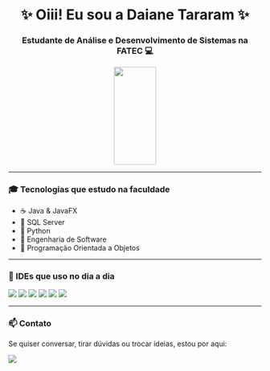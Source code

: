 <h1 align="center">✨ Oiii! Eu sou a Daiane Tararam ✨</h1>
<h3 align="center">Estudante de Análise e Desenvolvimento de Sistemas na FATEC 💻</h3>

<p align="center">
  <img width="41%" height="195px" src="https://github-readme-stats.vercel.app/api/top-langs/?username=daianetararam&layout=compact&hide_border=true&title_color=ff91a4&text_color=ff91a4&bg_color=0d1117" />
</p>

---

### 🎓 Tecnologias que estudo na faculdade

- ☕ Java & JavaFX
- 🐘 SQL Server
- 🐍 Python
- 🧠 Engenharia de Software
- 🔄 Programação Orientada a Objetos

---

### 🚀 IDEs que uso no dia a dia

<p align="left">
  <img src="https://img.shields.io/badge/Apache%20NetBeans-1B6AC6?style=for-the-badge&logo=apache-netbeans-ide&logoColor=white"/>
  <img src="https://img.shields.io/badge/Eclipse-2C2255?style=for-the-badge&logo=eclipse&logoColor=white"/>
  <img src="https://img.shields.io/badge/IntelliJ%20IDEA-000000.svg?style=for-the-badge&logo=intellij-idea&logoColor=white"/>
  <img src="https://img.shields.io/badge/PyCharm-000000.svg?style=for-the-badge&logo=pycharm&logoColor=white"/>
  <img src="https://img.shields.io/badge/VS%20Code-0078D4?style=for-the-badge&logo=visual-studio-code&logoColor=white"/>
  <img src="https://img.shields.io/badge/SQL%20Server%20Management-CC2927?style=for-the-badge&logo=microsoft-sql-server&logoColor=white"/>
</p>

---

### 📫 Contato

Se quiser conversar, tirar dúvidas ou trocar ideias, estou por aqui:

<p>
  <a href="mailto:daalkmim@gmail.com">
    <img src="https://img.shields.io/badge/-Gmail-D14836?style=for-the-badge&logo=gmail&logoColor=white"/>
  </a>
</p>

